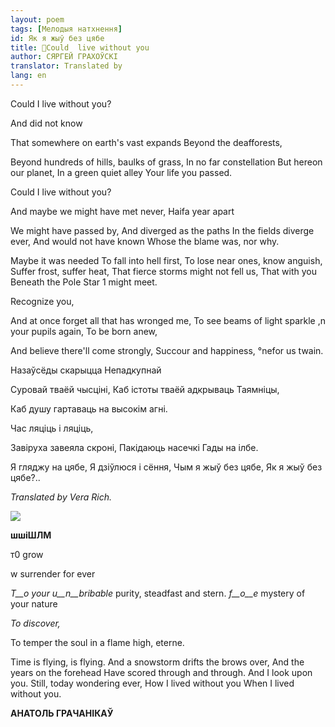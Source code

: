 ```yaml
---
layout: poem
tags: [Мелодыя натхнення]
id: Як я жыў без цябе
title: 🚧Could  live without you
author: СЯРГЕЙ ГРАХОЎСКІ
translator: Translated by 
lang: en
---
```



 
Could I live without you?

And  did not  know

That somewhere on earth's vast expands Beyond the deafforests,

Beyond hundreds of hills, baulks of grass, In no  far constellation But hereon our planet, In  a green quiet alley Your  life  you passed.

Could I live without you?

And maybe we might have met never, Haifa year apart

We might have passed by, And diverged as the paths In the fields diverge ever, And would not have known Whose the blame was, nor why.

Maybe it was needed To  fall into hell first, To lose near ones, know anguish, Suffer frost, suffer heat, That fierce storms might not fell us, That  with  you Beneath the Pole Star 1 might meet.

Recognize you,

And at once forget all that has wronged me, To see beams of light sparkle ,n  your pupils again, To be born anew,

And believe there'll come strongly, Succour and happiness, °nefor us twain.

Назаўсёды скарыцца Непадкупнай

Суровай тваёй чысціні, Каб істоты тваёй адкрываць Таямніцы,

Каб душу гартаваць на высокім агні.

Час ляціць і ляціць,

Завіруха завеяла скроні, Пакідаюць насечкі Гады на ілбе.

Я гляджу на цябе, Я дзіўлюся і сёння, Чым я жыў без цябе, Як я жыў без цябе?..

_Translated by Vera Rich._

  
![](2022-%D0%9C%D1%96%D0%BD%D1%81%D0%BA-%D0%BB%D1%83%D1%87%D0%BD%D0%B0%D1%81%D1%86%D1%8C-%D0%BC%D1%96%D0%BA%D0%BE%D0%BB%D0%B0-%D0%BC%D1%8F%D1%82%D0%BB%D1%96%D1%86%D0%BA%D1%96_html_4901817a430e12f9.jpg)  

**шшіШЛМ**

т0  grow

w surrender for  ever

_T__o your u__n__bribable_ purity, steadfast and stern. _f__o__e_ mystery of your nature

_To discover,_

To temper the soul in a flame high, eterne.

Time  is flying, is flying. And a snowstorm drifts the brows over, And the years on the forehead Have scored through and through. And I look upon you. Still, today wondering ever, How I lived without you When I lived without you.

**АНАТОЛЬ  ГРАЧАНІКАЎ**
